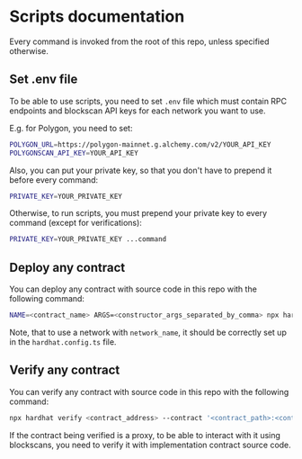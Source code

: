 # Scripts documentation

Every command is invoked from the root of this repo, unless specified otherwise.

## Set .env file

To be able to use scripts, you need to set `.env` file which must contain RPC endpoints and blockscan API keys for each network you want to use.

E.g. for Polygon, you need to set:

```bash
POLYGON_URL=https://polygon-mainnet.g.alchemy.com/v2/YOUR_API_KEY
POLYGONSCAN_API_KEY=YOUR_API_KEY
```

Also, you can put your private key, so that you don't have to prepend it before every command:

```bash
PRIVATE_KEY=YOUR_PRIVATE_KEY
```

Otherwise, to run scripts, you must prepend your private key to every command (except for verifications):

```bash
PRIVATE_KEY=YOUR_PRIVATE_KEY ...command
```

## Deploy any contract

You can deploy any contract with source code in this repo with the following command:

```bash
NAME=<contract_name> ARGS=<constructor_args_separated_by_comma> npx hardhat run scripts/deployContract.ts --network <network_name>
```

Note, that to use a network with `network_name`, it should be correctly set up in the `hardhat.config.ts` file.

## Verify any contract

You can verify any contract with source code in this repo with the following command:

```bash
npx hardhat verify <contract_address> --contract '<contract_path>:<contract_name>' <constructor_args_separated_by_space> --network <network_name>
```

If the contract being verified is a proxy, to be able to interact with it using blockscans, you need to verify it with implementation contract source code.
